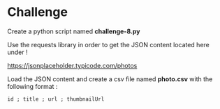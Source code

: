 # Challenge

Create a python script named **challenge-8.py**

Use the requests library in order to get the JSON content located here under !

https://jsonplaceholder.typicode.com/photos


Load the JSON content and create a csv file named **photo.csv** with the following format :

    id ; title ; url ; thumbnailUrl
